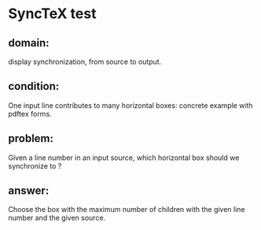 # SyncTeX test
## domain:
display synchronization, from source to output.
## condition:
One input line contributes to many horizontal boxes: concrete example with pdftex forms.
## problem:
Given a line number in an input source, which horizontal box should we synchronize to ?
## answer:
Choose the box with the maximum number of children with the given line number and the given source.